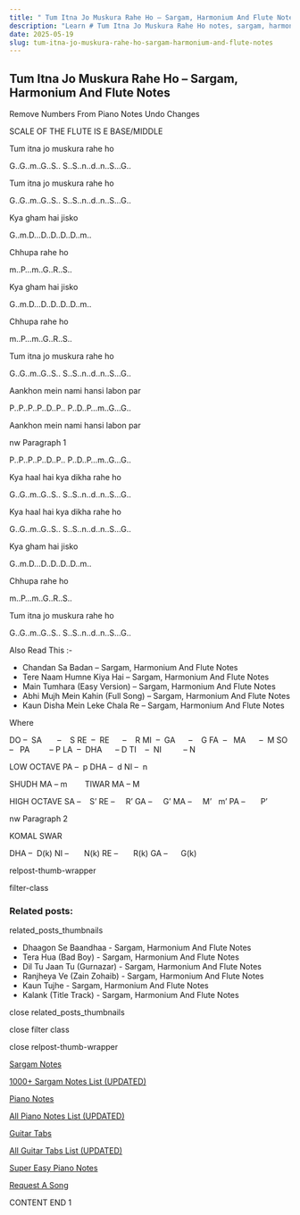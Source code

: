```yaml
---
title: " Tum Itna Jo Muskura Rahe Ho – Sargam, Harmonium And Flute Notes"
description: "Learn # Tum Itna Jo Muskura Rahe Ho notes, sargam, harmonium notations and flute notes. Easy step-by-step tutorial for beginners."
date: 2025-05-19
slug: tum-itna-jo-muskura-rahe-ho-sargam-harmonium-and-flute-notes
---
```


## Tum Itna Jo Muskura Rahe Ho – Sargam, Harmonium And Flute Notes

Remove Numbers From Piano Notes
Undo Changes

SCALE OF THE FLUTE IS E BASE/MIDDLE

Tum itna jo muskura rahe ho

G..G..m..G..S.. S..S..n..d..n..S…G..

Tum itna jo muskura rahe ho

G..G..m..G..S.. S..S..n..d..n..S…G..

Kya gham hai jisko

G..m.D…D..D..D..D..m..

Chhupa rahe ho

m..P…m..G..R..S..

Kya gham hai jisko

G..m.D…D..D..D..D..m..

Chhupa rahe ho

m..P…m..G..R..S..

Tum itna jo muskura rahe ho

G..G..m..G..S.. S..S..n..d..n..S…G..

Aankhon mein nami hansi labon par

P..P..P..P..D..P.. P..D..P…m..G…G..

Aankhon mein nami hansi labon par

nw Paragraph 1

P..P..P..P..D..P.. P..D..P…m..G…G..

Kya haal hai kya dikha rahe ho

G..G..m..G..S.. S..S..n..d..n..S…G..

Kya haal hai kya dikha rahe ho

G..G..m..G..S.. S..S..n..d..n..S…G..

Kya gham hai jisko

G..m.D…D..D..D..D..m..

Chhupa rahe ho

m..P…m..G..R..S..

Tum itna jo muskura rahe ho

G..G..m..G..S.. S..S..n..d..n..S…G..

Also Read This :-

- Chandan Sa Badan – Sargam, Harmonium And Flute Notes
- Tere Naam Humne Kiya Hai – Sargam, Harmonium And Flute Notes
- Main Tumhara (Easy Version) – Sargam, Harmonium And Flute Notes
- Abhi Mujh Mein Kahin (Full Song) – Sargam, Harmonium And Flute Notes
- Kaun Disha Mein Leke Chala Re – Sargam, Harmonium And Flute Notes

Where

DO –  SA       –    S
RE  –  RE      –    R
MI  –  GA      –    G
FA  –   MA      –  M
SO  –   PA         – P
LA  –  DHA      – D
TI    –  NI          – N

LOW OCTAVE
PA –  p
DHA –  d
NI –  n

SHUDH MA – m        TIWAR MA – M

HIGH OCTAVE
SA –    S’
RE –     R’
GA –     G’
MA –     M’   m’
PA –       P’

nw Paragraph 2

KOMAL SWAR

DHA –  D(k)
NI –       N(k)
RE –       R(k)
GA –      G(k)

relpost-thumb-wrapper

filter-class

### Related posts:

related_posts_thumbnails

- Dhaagon Se Baandhaa - Sargam, Harmonium And Flute Notes
- Tera Hua (Bad Boy) - Sargam, Harmonium And Flute Notes
- Dil Tu Jaan Tu (Gurnazar) - Sargam, Harmonium And Flute Notes
- Ranjheya Ve (Zain Zohaib) - Sargam, Harmonium And Flute Notes
- Kaun Tujhe - Sargam, Harmonium And Flute Notes
- Kalank (Title Track) - Sargam, Harmonium And Flute Notes

close related_posts_thumbnails

close filter class

close relpost-thumb-wrapper

[Sargam Notes](/sargam-notes.html)

[1000+ Sargam Notes List (UPDATED)](/all-songs-list-sargam-notes.html)

[Piano Notes](/piano-notes.html)

[All Piano Notes List (UPDATED)](/all-songs-list-piano-notes.html)

[Guitar Tabs](/guitar-tabs.html)

[All Guitar Tabs List (UPDATED)](/all-songs-list-guitar-tabs.html)

[Super Easy Piano Notes](https://studywall.in/)

[Request A Song](/request-a-song.html)

CONTENT END 1
